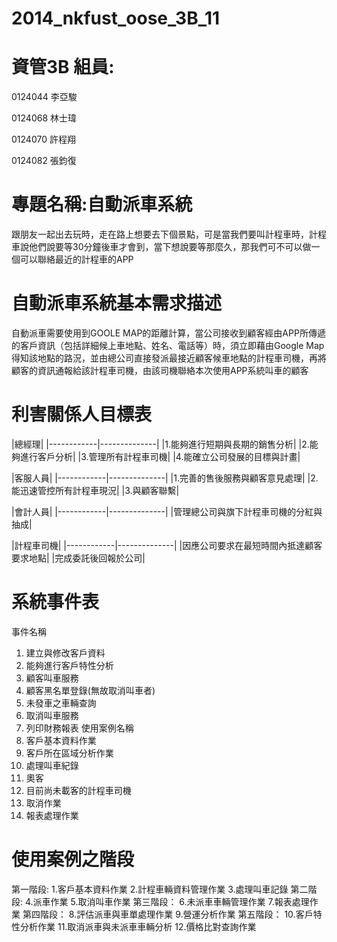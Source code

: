 2014_nkfust_oose_3B_11
======================
資管3B 組員:
======================
0124044 李亞駿


0124068 林士瑋


0124070 許程翔


0124082 張鈞復



專題名稱:自動派車系統
======================
跟朋友一起出去玩時，走在路上想要去下個景點，可是當我們要叫計程車時，計程車說他們說要等30分鐘後車才會到，當下想說要等那麼久，那我們可不可以做一個可以聯絡最近的計程車的APP
  
自動派車系統基本需求描述
======================
自動派車需要使用到GOOLE MAP的距離計算，當公司接收到顧客經由APP所傳遞的客戶資訊（包括詳細候上車地點、姓名、電話等）時，須立即藉由Google Map得知該地點的路況，並由總公司直接發派最接近顧客候車地點的計程車司機，再將顧客的資訊通報給該計程車司機，由該司機聯絡本次使用APP系統叫車的顧客

利害關係人目標表
======================
|總經理|
|------------|--------------|
|1.能夠進行短期與長期的銷售分析|
|2.能夠進行客戶分析|
|3.管理所有計程車司機|
|4.能確立公司發展的目標與計畫|

|客服人員|
|------------|--------------|
|1.完善的售後服務與顧客意見處理|
|2.能迅速管控所有計程車現況|
|3.與顧客聯繫|

|會計人員|
|------------|--------------|
|管理總公司與旗下計程車司機的分紅與抽成|

|計程車司機|	
|------------|--------------|
|因應公司要求在最短時間內抵達顧客要求地點|
|完成委託後回報於公司|

系統事件表
======================
事件名稱
1. 建立與修改客戶資料
2. 能夠進行客戶特性分析
3. 顧客叫車服務
4. 顧客黑名單登錄(無故取消叫車者)
5. 未發車之車輛查詢
6. 取消叫車服務
7. 列印財務報表
	使用案例名稱
1.	客戶基本資料作業
2.	客戶所在區域分析作業
3.	處理叫車紀錄
4.	奧客
5.	目前尚未載客的計程車司機
6.	取消作業
7.	報表處理作業

使用案例之階段
======================
第一階段:
 1.客戶基本資料作業
 2.計程車輛資料管理作業
 3.處理叫車記錄
第二階段:
4.派車作業
 5.取消叫車作業
第三階段：
 6.未派車車輛管理作業
 7.報表處理作業
第四階段： 
 8.評估派車與車單處理作業
 9.營運分析作業
第五階段： 
 10.客戶特性分析作業
 11.取消派車與未派車車輛分析
 12.價格比對查詢作業

